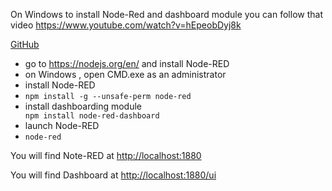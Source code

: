 On Windows to install Node-Red and dashboard module you can follow that video 
<a href="https://www.youtube.com/watch?v=hEpeobDyj8k" target="_blank">https://www.youtube.com/watch?v=hEpeobDyj8k</a>

[GitHub](http://github.com)

<ul>
<li>go to <a href="https://nodejs.org/en/" target="_blank">https://nodejs.org/en/</a> and install Node-RED</li>
<li>on Windows , open CMD.exe as an administrator</li>
<li>install Node-RED<li>
<code>npm install -g --unsafe-perm node-red</code>
<li>install dashboarding module</li>
<code>npm install node-red-dashboard</code>
<li>launch Node-RED<li>
<code>node-red</code>
</ul>
<p>
You will find Note-RED at <a href="http://localhost:1880" target="_blank">http://localhost:1880</a>
</p>
<p>
You will find Dashboard at <a href="http://localhost:1880/ui" target="_blank">http://localhost:1880/ui</a>
</p>
